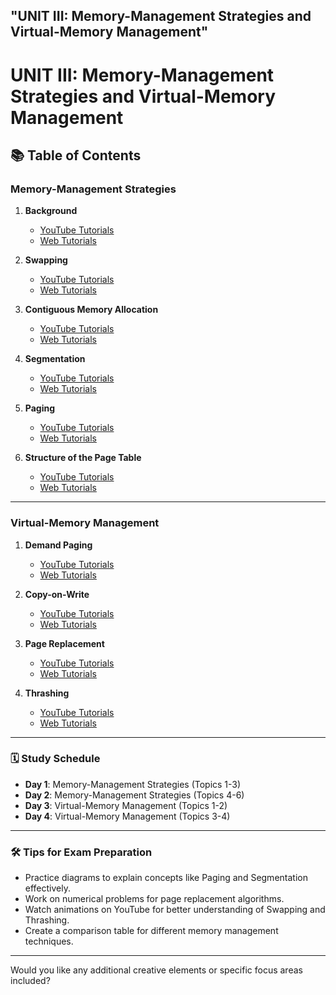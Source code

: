 "UNIT III: Memory-Management Strategies and Virtual-Memory Management" 
---

# UNIT III: Memory-Management Strategies and Virtual-Memory Management

## 📚 Table of Contents

### Memory-Management Strategies
1. **Background**  
   - [YouTube Tutorials](https://www.youtube.com/results?search_query=Memory+Management+Background+tutorial)
   - [Web Tutorials](https://www.google.com/search?q=Memory+Management+Background+tutorial)

2. **Swapping**  
   - [YouTube Tutorials](https://www.youtube.com/results?search_query=Swapping+in+Operating+Systems)
   - [Web Tutorials](https://www.google.com/search?q=Swapping+in+Operating+Systems)

3. **Contiguous Memory Allocation**  
   - [YouTube Tutorials](https://www.youtube.com/results?search_query=Contiguous+Memory+Allocation+tutorial)
   - [Web Tutorials](https://www.google.com/search?q=Contiguous+Memory+Allocation+tutorial)

4. **Segmentation**  
   - [YouTube Tutorials](https://www.youtube.com/results?search_query=Segmentation+in+Operating+Systems)
   - [Web Tutorials](https://www.google.com/search?q=Segmentation+in+Operating+Systems)

5. **Paging**  
   - [YouTube Tutorials](https://www.youtube.com/results?search_query=Paging+in+Operating+Systems)
   - [Web Tutorials](https://www.google.com/search?q=Paging+in+Operating+Systems)

6. **Structure of the Page Table**  
   - [YouTube Tutorials](https://www.youtube.com/results?search_query=Structure+of+Page+Table+tutorial)
   - [Web Tutorials](https://www.google.com/search?q=Structure+of+Page+Table+tutorial)

---

### Virtual-Memory Management
1. **Demand Paging**  
   - [YouTube Tutorials](https://www.youtube.com/results?search_query=Demand+Paging+tutorial)
   - [Web Tutorials](https://www.google.com/search?q=Demand+Paging+tutorial)

2. **Copy-on-Write**  
   - [YouTube Tutorials](https://www.youtube.com/results?search_query=Copy+on+Write+in+OS)
   - [Web Tutorials](https://www.google.com/search?q=Copy+on+Write+in+OS)

3. **Page Replacement**  
   - [YouTube Tutorials](https://www.youtube.com/results?search_query=Page+Replacement+Algorithms)
   - [Web Tutorials](https://www.google.com/search?q=Page+Replacement+Algorithms)

4. **Thrashing**  
   - [YouTube Tutorials](https://www.youtube.com/results?search_query=Thrashing+in+Operating+Systems)
   - [Web Tutorials](https://www.google.com/search?q=Thrashing+in+Operating+Systems)

---

### 🗓️ Study Schedule
- **Day 1**: Memory-Management Strategies (Topics 1-3)
- **Day 2**: Memory-Management Strategies (Topics 4-6)
- **Day 3**: Virtual-Memory Management (Topics 1-2)
- **Day 4**: Virtual-Memory Management (Topics 3-4)

---

### 🛠️ Tips for Exam Preparation
- Practice diagrams to explain concepts like Paging and Segmentation effectively.
- Work on numerical problems for page replacement algorithms.
- Watch animations on YouTube for better understanding of Swapping and Thrashing.
- Create a comparison table for different memory management techniques.

---

Would you like any additional creative elements or specific focus areas included?
